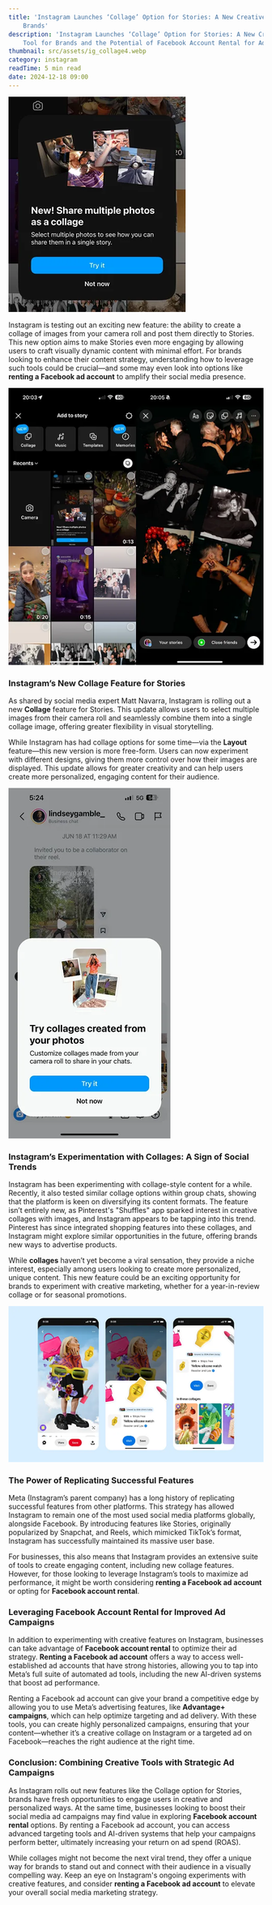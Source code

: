 ```yaml
---
title: 'Instagram Launches ‘Collage’ Option for Stories: A New Creative Tool for
    Brands'
description: 'Instagram Launches ‘Collage’ Option for Stories: A New Creative
    Tool for Brands and the Potential of Facebook Account Rental for Ads'
thumbnail: src/assets/ig_collage4.webp
category: instagram
readTime: 5 min read
date: 2024-12-18 09:00
---
```


![Instagram Launches ‘Collage’ Option for Stories: A New Creative Tool for Brands and the Potential of Facebook Account Rental for Ads](src/assets/ig_collage4.webp 'Instagram Launches ‘Collage’ Option for Stories: A New Creative Tool for Brands')

Instagram is testing out an exciting new feature: the ability to create a collage of images from your camera roll and post them directly to Stories. This new option aims to make Stories even more engaging by allowing users to craft visually dynamic content with minimal effort. For brands looking to enhance their content strategy, understanding how to leverage such tools could be crucial—and some may even look into options like **renting a Facebook ad account** to amplify their social media presence.

![Instagram's new collage feature for Stories is not entirely new, similar to tools available when you rent a Facebook Ad account or use Facebook account rental services for ad campaigns.](src/assets/ig_collages5.webp 'Which is not entirely new.')

### Instagram’s New Collage Feature for Stories

As shared by social media expert Matt Navarra, Instagram is rolling out a new **Collage** feature for Stories. This update allows users to select multiple images from their camera roll and seamlessly combine them into a single collage image, offering greater flexibility in visual storytelling.

While Instagram has had collage options for some time—via the **Layout** feature—this new version is more free-form. Users can now experiment with different designs, giving them more control over how their images are displayed. This update allows for greater creativity and can help users create more personalized, engaging content for their audience.

![This new Instagram Stories collage option resembles previous collage features, much like how businesses can benefit from Facebook account rental or rent a Facebook Ad account for enhanced ad targeting.](src/assets/ig_collages2.webp 'Which looks pretty much the same as this new Stories option, albeit in a different element.')

### Instagram’s Experimentation with Collages: A Sign of Social Trends

Instagram has been experimenting with collage-style content for a while. Recently, it also tested similar collage options within group chats, showing that the platform is keen on diversifying its content formats. The feature isn’t entirely new, as Pinterest's "Shuffles" app sparked interest in creative collages with images, and Instagram appears to be tapping into this trend. Pinterest has since integrated shopping features into these collages, and Instagram might explore similar opportunities in the future, offering brands new ways to advertise products.

While **collages** haven’t yet become a viral sensation, they provide a niche interest, especially among users looking to create more personalized, unique content. This new feature could be an exciting opportunity for brands to experiment with creative marketing, whether for a year-in-review collage or for seasonal promotions.

![Similar to how Shuffles allows users to create artistic collages, businesses can enhance their ad strategies by renting a Facebook Ad account or utilizing Facebook account rental for improved targeting and campaign performance.](src/assets/pinterest_update1.webp 'Shuffles enables you to create artistic collages from Pinterest images, and the app quickly generated interest with various audiences.')

### The Power of Replicating Successful Features

Meta (Instagram’s parent company) has a long history of replicating successful features from other platforms. This strategy has allowed Instagram to remain one of the most used social media platforms globally, alongside Facebook. By introducing features like Stories, originally popularized by Snapchat, and Reels, which mimicked TikTok’s format, Instagram has successfully maintained its massive user base.

For businesses, this also means that Instagram provides an extensive suite of tools to create engaging content, including new collage features. However, for those looking to leverage Instagram’s tools to maximize ad performance, it might be worth considering **renting a Facebook ad account** or opting for **Facebook account rental**.

### Leveraging Facebook Account Rental for Improved Ad Campaigns

In addition to experimenting with creative features on Instagram, businesses can take advantage of **Facebook account rental** to optimize their ad strategy. **Renting a Facebook ad account** offers a way to access well-established ad accounts that have strong histories, allowing you to tap into Meta’s full suite of automated ad tools, including the new AI-driven systems that boost ad performance.

Renting a Facebook ad account can give your brand a competitive edge by allowing you to use Meta’s advertising features, like **Advantage+ campaigns**, which can help optimize targeting and ad delivery. With these tools, you can create highly personalized campaigns, ensuring that your content—whether it’s a creative collage on Instagram or a targeted ad on Facebook—reaches the right audience at the right time.

### Conclusion: Combining Creative Tools with Strategic Ad Campaigns

As Instagram rolls out new features like the Collage option for Stories, brands have fresh opportunities to engage users in creative and personalized ways. At the same time, businesses looking to boost their social media ad campaigns may find value in exploring **Facebook account rental** options. By renting a Facebook ad account, you can access advanced targeting tools and AI-driven systems that help your campaigns perform better, ultimately increasing your return on ad spend (ROAS).

While collages might not become the next viral trend, they offer a unique way for brands to stand out and connect with their audience in a visually compelling way. Keep an eye on Instagram's ongoing experiments with creative features, and consider **renting a Facebook ad account** to elevate your overall social media marketing strategy.
